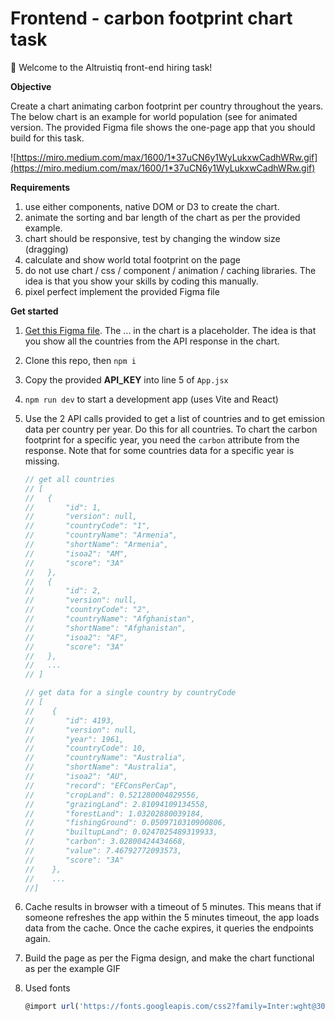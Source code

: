 # Frontend - carbon footprint chart task

👋 Welcome to the Altruistiq front-end hiring task!

**Objective**

Create a chart animating carbon footprint per country throughout the years. The below chart is an example for world population (see for animated version. The provided Figma file shows the one-page app that you should build for this task.

![https://miro.medium.com/max/1600/1*37uCN6y1WyLukxwCadhWRw.gif](https://miro.medium.com/max/1600/1*37uCN6y1WyLukxwCadhWRw.gif)

**Requirements**

1. use either components, native DOM or D3 to create the chart.
2. animate the sorting and bar length of the chart as per the provided example.
3. chart should be responsive, test by changing the window size (dragging)
4. calculate and show world total footprint on the page
5. do not use chart / css / component / animation / caching libraries. The idea is that you show your skills by coding this manually.
6. pixel perfect implement the provided Figma file

**Get started**

1. [Get this Figma file](https://www.figma.com/file/WJ1BvQzvFchIFxo67iIywi/Altruistiq-frontend-hiring-task). The ... in the chart is a placeholder. The idea is that you show all the countries from the API response in the chart.

2. Clone this repo, then `npm i`

3. Copy the provided **API_KEY** into line 5 of `App.jsx`

4. `npm run dev` to start a development app (uses Vite and React)

5. Use the 2 API calls provided to get a list of countries and to get emission data per country per year. Do this for all countries. To chart the carbon footprint for a specific year, you need the `carbon` attribute from the response. Note that for some countries data for a specific year is missing.

   ```jsx
   // get all countries
   // [
   //   {
   //       "id": 1,
   //       "version": null,
   //       "countryCode": "1",
   //       "countryName": "Armenia",
   //       "shortName": "Armenia",
   //       "isoa2": "AM",
   //       "score": "3A"
   //   },
   //   {
   //       "id": 2,
   //       "version": null,
   //       "countryCode": "2",
   //       "countryName": "Afghanistan",
   //       "shortName": "Afghanistan",
   //       "isoa2": "AF",
   //       "score": "3A"
   //   },
   //   ...
   // ]

   // get data for a single country by countryCode
   // [
   //    {
   //       "id": 4193,
   //       "version": null,
   //       "year": 1961,
   //       "countryCode": 10,
   //       "countryName": "Australia",
   //       "shortName": "Australia",
   //       "isoa2": "AU",
   //       "record": "EFConsPerCap",
   //       "cropLand": 0.521280004829556,
   //       "grazingLand": 2.81094109134558,
   //       "forestLand": 1.03202880039184,
   //       "fishingGround": 0.0509710310900806,
   //       "builtupLand": 0.0247025489319933,
   //       "carbon": 3.02800424434668,
   //       "value": 7.46792772093573,
   //       "score": "3A"
   //    },
   //    ...
   //]
   ```

6. Cache results in browser with a timeout of 5 minutes. This means that if someone refreshes the app within the 5 minutes timeout, the app loads data from the cache. Once the cache expires, it queries the endpoints again.

7. Build the page as per the Figma design, and make the chart functional as per the example GIF

8. Used fonts

   ```jsx
   @import url('https://fonts.googleapis.com/css2?family=Inter:wght@300;400;500;600&display=swap');
   ```
